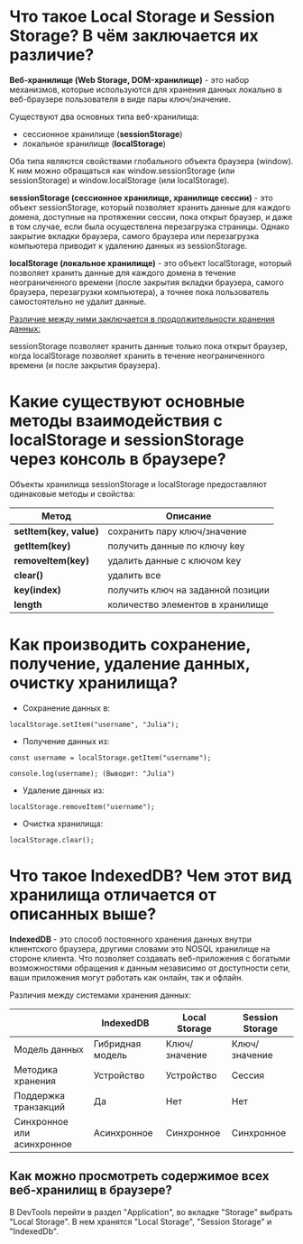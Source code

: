# Что такое Local Storage и Session Storage? В чём заключается их различие?

**Веб-хранилище (Web Storage, DOM-хранилище)** - это набор механизмов, которые используются для хранения данных локально в веб-браузере пользователя в виде пары ключ/значение.

Существуют два основных типа веб-хранилища:

- сессионное хранилище (**sessionStorage**) 
- локальное хранилище (**localStorage**) 

Оба типа являются свойствами глобального объекта браузера (window). К ним можно обращаться как window.sessionStorage (или sessionStorage) и window.localStorage (или localStorage). 

**sessionStorage (сессионное хранилище, хранилище сессии)** - это объект sessionStorage, который позволяет хранить данные для каждого домена, доступные на протяжении сессии, пока открыт браузер, и даже в том случае, если была осуществлена перезагрузка страницы. Однако закрытие вкладки браузера, самого браузера или перезагрузка компьютера приводит к удалению данных из sessionStorage.

**localStorage (локальное хранилище)**  - это объект localStorage, который позволяет хранить данные для каждого домена в течение неограниченного времени (после закрытия вкладки браузера, самого браузера, перезагрузки компьютера), а точнее пока пользователь самостоятельно не удалит данные.

<u>Различие между ними заключается в продолжительности хранения данных:</u>

sessionStorage позволяет хранить данные только пока открыт браузер, когда localStorage позволяет хранить в течение неограниченного времени (и после закрытия браузера).


# Какие существуют основные методы взаимодействия с localStorage и sessionStorage через консоль в браузере? 

Объекты хранилища sessionStorage и localStorage предоставляют одинаковые методы и свойства:


| Метод           |  Описание    |
| ------------------- | ----------------------|
| **setItem(key, value)**  | сохранить пару ключ/значение  |  
| **getItem(key)**  |  получить данные по ключу key |  
| **removeItem(key)**  | удалить данные с ключом key |  
| **clear()**  |  удалить все|  
| **key(index)**  | получить ключ на заданной позиции |  
| **length**  | количество элементов в хранилище |  

# Как производить сохранение, получение, удаление данных, очистку хранилища?

- Сохранение данных в:
```
localStorage.setItem("username", "Julia"); 
```
- Получение данных из: 
```
const username = localStorage.getItem("username");

console.log(username); (Выводит: "Julia")
```
- Удаление данных из:
```
localStorage.removeItem("username");
```
- Очистка хранилища: 
```
localStorage.clear();
```

# Что такое IndexedDB? Чем этот вид хранилища отличается от описанных выше?

**IndexedDB** - это способ постоянного хранения данных внутри клиентского браузера, другими словами это NOSQL хранилище на стороне клиента. Что позволяет создавать веб-приложения с богатыми возможностями обращения к данным независимо от доступности сети, ваши приложения могут работать как онлайн, так и офлайн.

Различия между системами хранения данных:

|          |  IndexedDB  | Local Storage | Session Storage |
| ---------------- | -------------------| ---------------|----|
|  Модель данных |  Гибридная модель| Ключ/значение|Ключ/значение | 
|  Методика хранения | Устройство | Устройство|  Сессия| 
| Поддержка транзакций  | Да | Нет  | Нет | 
| Синхронное или асинхронное  | Асинхронное | Синхронное| Синхронное | 

## Как можно просмотреть содержимое всех веб-хранилищ в браузере?

В DevTools перейти в раздел "Application", во вкладке "Storage" выбрать "Local Storage".
В нем хранятся "Local Storage", "Session Storage" и "IndexedDb".
